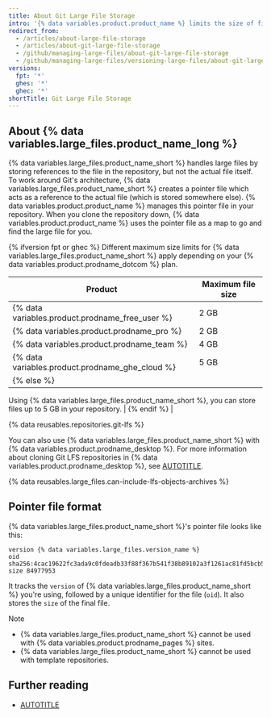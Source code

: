 ```yaml
---
title: About Git Large File Storage
intro: '{% data variables.product.product_name %} limits the size of files allowed in repositories. To track files beyond this limit, you can use {% data variables.large_files.product_name_long %}.'
redirect_from:
  - /articles/about-large-file-storage
  - /articles/about-git-large-file-storage
  - /github/managing-large-files/about-git-large-file-storage
  - /github/managing-large-files/versioning-large-files/about-git-large-file-storage
versions:
  fpt: '*'
  ghes: '*'
  ghec: '*'
shortTitle: Git Large File Storage
---
```


## About {% data variables.large_files.product_name_long %}

{% data variables.large_files.product_name_short %} handles large files by storing references to the file in the repository, but not the actual file itself. To work around Git's architecture, {% data variables.large_files.product_name_short %} creates a pointer file which acts as a reference to the actual file (which is stored somewhere else). {% data variables.product.product_name %} manages this pointer file in your repository. When you clone the repository down, {% data variables.product.product_name %} uses the pointer file as a map to go and find the large file for you.

{% ifversion fpt or ghec %}
Different maximum size limits for {% data variables.large_files.product_name_short %} apply depending on your {% data variables.product.prodname_dotcom %} plan.

| Product | Maximum file size |
|------- | ------- |
| {% data variables.product.prodname_free_user %} | 2 GB |
| {% data variables.product.prodname_pro %} | 2 GB |
| {% data variables.product.prodname_team %} | 4 GB |
| {% data variables.product.prodname_ghe_cloud %} | 5 GB |
| {% else %} |
Using {% data variables.large_files.product_name_short %}, you can store files up to 5 GB in your repository.
| {% endif %} |

{% data reusables.repositories.git-lfs %}

You can also use {% data variables.large_files.product_name_short %} with {% data variables.product.prodname_desktop %}. For more information about cloning Git LFS repositories in {% data variables.product.prodname_desktop %}, see [AUTOTITLE](/desktop/adding-and-cloning-repositories/cloning-a-repository-from-github-to-github-desktop).

{% data reusables.large_files.can-include-lfs-objects-archives %}

## Pointer file format

{% data variables.large_files.product_name_short %}'s pointer file looks like this:

```text
version {% data variables.large_files.version_name %}
oid sha256:4cac19622fc3ada9c0fdeadb33f88f367b541f38b89102a3f1261ac81fd5bcb5
size 84977953
```

It tracks the `version` of {% data variables.large_files.product_name_short %} you're using, followed by a unique identifier for the file (`oid`). It also stores the `size` of the final file.

> [!NOTE]
> * {% data variables.large_files.product_name_short %} cannot be used with {% data variables.product.prodname_pages %} sites.
> * {% data variables.large_files.product_name_short %} cannot be used with template repositories.

## Further reading

* [AUTOTITLE](/repositories/working-with-files/managing-large-files/collaboration-with-git-large-file-storage)
